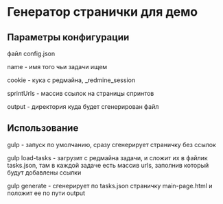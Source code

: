 Генератор странички для демо
============================


Параметры конфигурации
----------------------

файл config.json

name  - имя того чьи задачи ищем

cookie - кука с редмайна, _redmine_session

sprintUrls - массив ссылок на страницы спринтов

output - директория куда будет сгенерирован файл


Использование
-------------

gulp - запуск по умолчанию, сразу сгенерирует страничку без ссылок

gulp load-tasks - загрузит с редмайна задачи, и сложит их в файлик tasks.json, там в каждой задаче есть массив urls, заполнив который будут добавлены ссылки

gulp generate - сгенерирует по tasks.json страничку main-page.html и положит ее по пути output